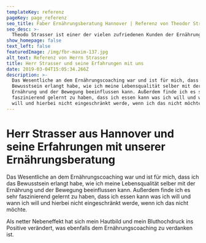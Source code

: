```yaml
---
templateKey: referenz
pageKey: page_referenz
seo_title: Faber Ernährungsberatung Hannover | Referenz von Theodor Strasser
seo_desc: >-
  Theodo Strasser ist einer der vielen zufriedenen Kunden der Ernährungsberatung Faber aus Hannover. Erfahren Sie wie Theodor Strasser Erfolge bei seinem Ziel zum Wunschgewicht erzielen konnte.
show_homepage: false
text_left: false
featuredImage: /img/fbr-maxim-137.jpg
alt_text: Referenz von Herrn Strasser
title: Herr Strasser und seine Erfahrungen mit uns
date: 2019-03-04T15:05:34.266Z
description: >-
  Das Wesentliche an dem Ernährungscoaching war und ist für mich, dass ich das
  Bewusstsein erlangt habe, wie ich meine Lebensqualität selber mit der
  Ernährung und der Bewegung beeinflussen kann. Außerdem finde ich es sehr
  faszinierend gelernt zu haben, dass ich essen kann was ich will und wann ich
  will und hierbei nicht eingeschränkt werde, wenn ich das nicht möchte.
---
```


# Herr Strasser aus Hannover und seine Erfahrungen mit unserer Ernährungsberatung

Das Wesentliche an dem Ernährungscoaching war und ist für mich, dass ich das Bewusstsein erlangt habe, wie ich meine Lebensqualität selber mit der Ernährung und der Bewegung beeinflussen kann. Außerdem finde ich es sehr faszinierend gelernt zu haben, dass ich essen kann was ich will und wann ich will und hierbei nicht eingeschränkt werde, wenn ich das nicht möchte.

Als netter Nebeneffekt hat sich mein Hautbild und mein Bluthochdruck ins Positive verändert, was ebenfalls dem Ernährungscoaching zu verdanken ist.
